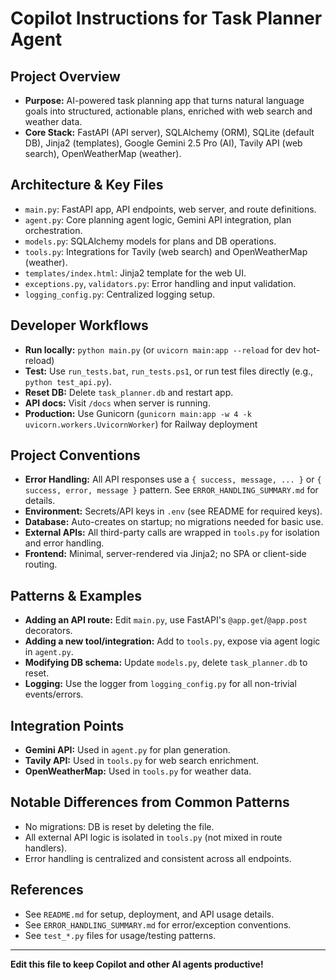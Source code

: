 # Copilot Instructions for Task Planner Agent

## Project Overview
- **Purpose:** AI-powered task planning app that turns natural language goals into structured, actionable plans, enriched with web search and weather data.
- **Core Stack:** FastAPI (API server), SQLAlchemy (ORM), SQLite (default DB), Jinja2 (templates), Google Gemini 2.5 Pro (AI), Tavily API (web search), OpenWeatherMap (weather).

## Architecture & Key Files
- `main.py`: FastAPI app, API endpoints, web server, and route definitions.
- `agent.py`: Core planning agent logic, Gemini API integration, plan orchestration.
- `models.py`: SQLAlchemy models for plans and DB operations.
- `tools.py`: Integrations for Tavily (web search) and OpenWeatherMap (weather).
- `templates/index.html`: Jinja2 template for the web UI.
- `exceptions.py`, `validators.py`: Error handling and input validation.
- `logging_config.py`: Centralized logging setup.

## Developer Workflows
- **Run locally:** `python main.py` (or `uvicorn main:app --reload` for dev hot-reload)
- **Test:** Use `run_tests.bat`, `run_tests.ps1`, or run test files directly (e.g., `python test_api.py`).
- **Reset DB:** Delete `task_planner.db` and restart app.
- **API docs:** Visit `/docs` when server is running.
- **Production:** Use Gunicorn (`gunicorn main:app -w 4 -k uvicorn.workers.UvicornWorker`) for Railway deployment

## Project Conventions
- **Error Handling:** All API responses use a `{ success, message, ... }` or `{ success, error, message }` pattern. See `ERROR_HANDLING_SUMMARY.md` for details.
- **Environment:** Secrets/API keys in `.env` (see README for required keys).
- **Database:** Auto-creates on startup; no migrations needed for basic use.
- **External APIs:** All third-party calls are wrapped in `tools.py` for isolation and error handling.
- **Frontend:** Minimal, server-rendered via Jinja2; no SPA or client-side routing.

## Patterns & Examples
- **Adding an API route:** Edit `main.py`, use FastAPI's `@app.get`/`@app.post` decorators.
- **Adding a new tool/integration:** Add to `tools.py`, expose via agent logic in `agent.py`.
- **Modifying DB schema:** Update `models.py`, delete `task_planner.db` to reset.
- **Logging:** Use the logger from `logging_config.py` for all non-trivial events/errors.

## Integration Points
- **Gemini API:** Used in `agent.py` for plan generation.
- **Tavily API:** Used in `tools.py` for web search enrichment.
- **OpenWeatherMap:** Used in `tools.py` for weather data.

## Notable Differences from Common Patterns
- No migrations: DB is reset by deleting the file.
- All external API logic is isolated in `tools.py` (not mixed in route handlers).
- Error handling is centralized and consistent across all endpoints.

## References
- See `README.md` for setup, deployment, and API usage details.
- See `ERROR_HANDLING_SUMMARY.md` for error/exception conventions.
- See `test_*.py` files for usage/testing patterns.

---

**Edit this file to keep Copilot and other AI agents productive!**
